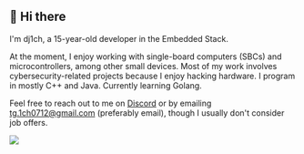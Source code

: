 <h2>👋 Hi there</h2>

<!--
<h3>15 y/o Embedded Stack Developer</h3>
-->

I'm dj1ch, a 15-year-old developer in the Embedded Stack. 

At the moment, I enjoy working with single-board computers (SBCs) and microcontrollers, among other small devices. Most of my work involves cybersecurity-related projects because I enjoy hacking hardware. I program in mostly C++ and Java. Currently learning Golang.

Feel free to reach out to me on [Discord](https://discord.com/users/871252436038320209) or by emailing tg.1ch0712@gmail.com (preferably email), though I usually don't consider job offers.

![](https://komarev.com/ghpvc/?username=dj1ch)
